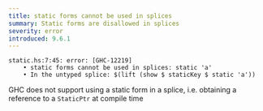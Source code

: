 ```yaml
---
title: static forms cannot be used in splices
summary: Static forms are disallowed in splices
severity: error
introduced: 9.6.1
---
```


```
static.hs:7:45: error: [GHC-12219]
    • static forms cannot be used in splices: static 'a'
    • In the untyped splice: $(lift (show $ staticKey $ static 'a'))
```

GHC does not support using a static form in a splice, i.e. obtaining a reference
to a `StaticPtr` at compile time
